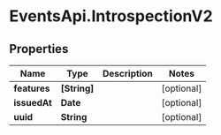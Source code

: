 # EventsApi.IntrospectionV2

## Properties

Name | Type | Description | Notes
------------ | ------------- | ------------- | -------------
**features** | **[String]** |  | [optional] 
**issuedAt** | **Date** |  | [optional] 
**uuid** | **String** |  | [optional] 


